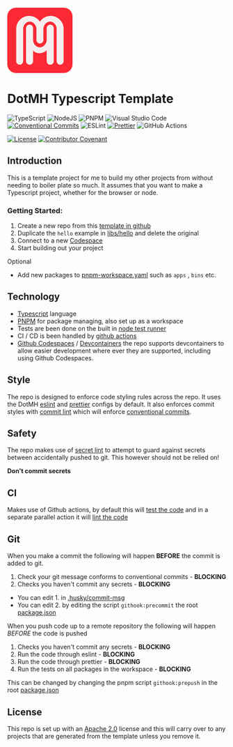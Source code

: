 ![DotMH](https://github.com/dotmh/dotmh/raw/master/logo.png)

# DotMH Typescript Template

![TypeScript](https://img.shields.io/badge/typescript-%23007ACC.svg?style=for-the-badge&logo=typescript&logoColor=white)
![NodeJS](https://img.shields.io/badge/node.js-6DA55F?style=for-the-badge&logo=node.js&logoColor=white)
![PNPM](https://img.shields.io/badge/pnpm-%234a4a4a.svg?style=for-the-badge&logo=pnpm&logoColor=f69220)
![Visual Studio Code](https://img.shields.io/badge/Visual%20Studio%20Code-0078d7.svg?style=for-the-badge&logo=visual-studio-code&logoColor=white)
[![Conventional Commits](https://img.shields.io/badge/Conventional%20Commits-%23FE5196?style=for-the-badge&logo=conventionalcommits&logoColor=white)](https://conventionalcommits.org)
![ESLint](https://img.shields.io/badge/ESLint-4B3263?style=for-the-badge&logo=eslint&logoColor=white)
[![Prettier](https://img.shields.io/badge/Prettier-F7B93E?style=for-the-badge&logo=prettier&logoColor=black)](https://prettier.io/)
![GitHub Actions](https://img.shields.io/badge/github%20actions-%232671E5.svg?style=for-the-badge&logo=githubactions&logoColor=white)

[![License](https://img.shields.io/badge/License-Apache_2.0-blue.svg?style=for-the-badge&)](https://opensource.org/licenses/Apache-2.0)
[![Contributor Covenant](https://img.shields.io/badge/Contributor%20Covenant-2.1-4baaaa.svg?style=for-the-badge&)](code_of_conduct.md)

## Introduction

This is a template project for me to build my other projects from without needing to boiler plate
so much. It assumes that you want to make a Typescript project, whether for the browser or node.

### Getting Started:

1. Create a new repo from this
   [template in github](https://docs.github.com/en/repositories/creating-and-managing-repositories/creating-a-repository-from-a-template)
2. Duplicate the `hello` example in [libs/hello](/libs/hello) and delete the original
3. Connect to a new [Codespace](https://docs.github.com/en/codespaces/getting-started/quickstart)
4. Start building out your project

Optional

- Add new packages to [pnpm-workspace.yaml](pnpm-workspace.yaml) such as `apps` , `bins` etc.

## Technology

- [Typescript](https://www.typescriptlang.org/) language
- [PNPM](https://pnpm.io/) for package managing, also set up as a workspace
- Tests are been done on the built in [node test runner](https://nodejs.org/docs/latest-v18.x/api/test.html)
- CI / CD is been handled by [github actions](https://docs.github.com/en/actions/automating-builds-and-tests/building-and-testing-nodejs)
- [Github Codespaces](https://github.com/features/codespaces) / [Devcontainers](https://containers.dev)
  the repo supports devcontainers to allow easier development where ever they are supported, including
  using Github Codespaces.

## Style

The repo is designed to enforce code styling rules across the repo. It uses the DotMH
[eslint](https://github.com/dotmh/linting/blob/main/packages/eslint-config-ts/index.js) and
[prettier](https://github.com/dotmh/linting/blob/main/packages/prettier-config/index.json)
configs by default. It also enforces commit styles with [commit lint](https://commitlint.js.org/) which
will enforce [conventional commits](https://www.conventionalcommits.org/en/v1.0.0/).

## Safety

The repo makes use of [secret lint](https://github.com/secretlint/secretlint) to attempt to guard against secrets between accidentally pushed to git. This however should not be relied on!

**Don't commit secrets**

## CI

Makes use of Github actions, by default this will [test the code](.github/workflows/test-actions.yml) and
in a separate parallel action it will [lint the code](.github/workflows/lint-actions.yml)

## Git

When you make a commit the following will happen **BEFORE** the commit is added to git.

1. Check your git message conforms to conventional commits - **BLOCKING**
2. Checks you haven't commit any secrets - **BLOCKING**

- You can edit 1. in [.husky/commit-msg](.husky/commit-msg)
- You can edit 2. by editing the script `githook:precommit` the root [package.json](package.json#L17)

When you push code up to a remote repository the following will happen _BEFORE_ the code is pushed

1. Checks you haven't commit any secrets - **BLOCKING**
2. Run the code through eslint - **BLOCKING**
3. Run the code through prettier - **BLOCKING**
4. Run the tests on all packages in the workspace - **BLOCKING**

This can be changed by changing the pnpm script `githook:prepush` in the root [package.json](package.json#L16)

## License

This repo is set up with an [Apache 2.0](https://opensource.org/license/apache-2-0) license and this will carry over to any projects that are
generated from the template unless you remove it.

